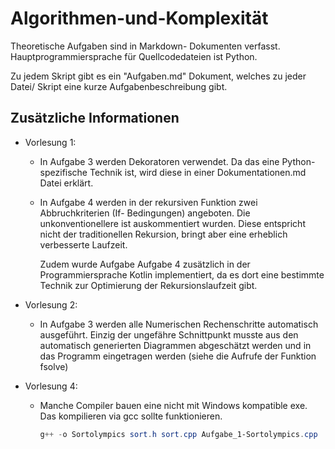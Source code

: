 # Algorithmen-und-Komplexität

Theoretische Aufgaben sind in Markdown- Dokumenten verfasst. Hauptprogrammiersprache für Quellcodedateien ist Python.

Zu jedem Skript gibt es ein "Aufgaben.md" Dokument, welches zu jeder Datei/ Skript eine kurze Aufgabenbeschreibung gibt.

## Zusätzliche Informationen
- Vorlesung 1:
    - In Aufgabe 3 werden Dekoratoren verwendet. Da das eine Python- spezifische Technik ist, wird diese in einer Dokumentationen.md Datei erklärt.
    
    - In Aufgabe 4 werden in der rekursiven Funktion zwei Abbruchkriterien (If- Bedingungen) angeboten. Die unkonventionellere ist auskommentiert wurden. Diese entspricht nicht der traditionellen Rekursion, bringt aber eine erheblich verbesserte Laufzeit.
    
      Zudem wurde Aufgabe Aufgabe 4 zusätzlich in der Programmiersprache Kotlin implementiert, da es dort eine bestimmte Technik zur Optimierung der Rekursionslaufzeit gibt.
    
- Vorlesung 2:

    - In Aufgabe 3 werden alle Numerischen Rechenschritte automatisch ausgeführt. Einzig der ungefähre Schnittpunkt musste aus den automatisch generierten Diagrammen abgeschätzt werden und in das Programm eingetragen werden (siehe die Aufrufe der Funktion fsolve)
    
- Vorlesung 4:

    - Manche Compiler bauen eine nicht mit Windows kompatible exe. Das kompilieren via gcc sollte funktionieren.

        ````powershell
        g++ -o Sortolympics sort.h sort.cpp Aufgabe_1-Sortolympics.cpp
        ````

        

